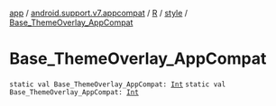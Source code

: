 [app](../../../index.md) / [android.support.v7.appcompat](../../index.md) / [R](../index.md) / [style](index.md) / [Base_ThemeOverlay_AppCompat](.)

# Base_ThemeOverlay_AppCompat

`static val Base_ThemeOverlay_AppCompat: `[`Int`](https://kotlinlang.org/api/latest/jvm/stdlib/kotlin/-int/index.html)
`static val Base_ThemeOverlay_AppCompat: `[`Int`](https://kotlinlang.org/api/latest/jvm/stdlib/kotlin/-int/index.html)